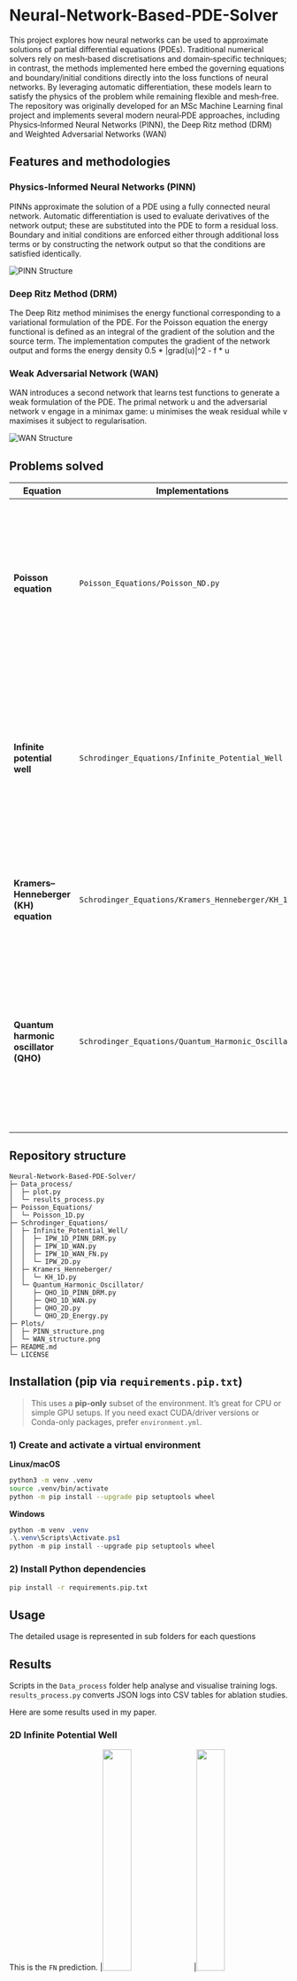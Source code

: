 # Neural-Network-Based-PDE-Solver
This project explores how neural networks can be used to approximate solutions of partial differential equations (PDEs). Traditional numerical solvers rely on mesh‑based discretisations and domain‑specific techniques; in contrast, the methods implemented here embed the governing equations and boundary/initial conditions directly into the loss functions of neural networks. By leveraging automatic differentiation, these models learn to satisfy the physics of the problem while remaining flexible and mesh‑free. The repository was originally developed for an MSc Machine Learning final project and implements several modern neural‑PDE approaches, including Physics‑Informed Neural Networks (PINN), the Deep Ritz method (DRM) and Weighted Adversarial Networks (WAN)

## Features and methodologies
### Physics‑Informed Neural Networks (PINN)
PINNs approximate the solution of a PDE using a fully connected neural network. Automatic differentiation is used to evaluate derivatives of the network output; these are substituted into the PDE to form a residual loss. Boundary and initial conditions are enforced either through additional loss terms or by constructing the network output so that the conditions are satisfied identically.

![PINN Structure](Plots/PINN_structure.png)

### Deep Ritz Method (DRM)
The Deep Ritz method minimises the energy functional corresponding to a variational formulation of the PDE. For the Poisson equation the energy functional is defined as an integral of the gradient of the solution and the source term. The implementation computes the gradient of the network output and forms the energy density 0.5 * |grad(u)|^2 - f * u

### Weak Adversarial Network (WAN)
WAN introduces a second network that learns test functions to generate a weak formulation of the PDE. The primal network u and the adversarial network v engage in a minimax game: u minimises the weak residual while v maximises it subject to regularisation.

![WAN Structure](Plots/WAN_structure.png)


## Problems solved

| Equation                              | Implementations                                      | Description                                                                                                                                                                                                                                                                               |
| ------------------------------------- | ---------------------------------------------------- | ----------------------------------------------------------------------------------------------------------------------------------------------------------------------------------------------------------------------------------------------------------------------------------------- |
| **Poisson equation**                  | `Poisson_Equations/Poisson_ND.py`                    | Solves `-Δu = f` on `[0,L]^d` with either Dirichlet or Neumann boundary conditions.  The script supports one to five dimensions and allows choice of method (`PINN`, `DRM` or `WAN`).  The code defines the residual and energy loss functions and trains the neural networks accordingly. |
| **Infinite potential well**           | `Schrodinger_Equations/Infinite_Potential_Well`      | Computes stationary states of the Schrödinger equation in a one‑ or two‑dimensional infinite square well.  Scripts are provided for PINN+DRM (`IPW_1D_PINN_DRM.py`), WAN (`IPW_1D_WAN.py`), WAN with finite‑norm regularisation (`IPW_1D_WAN_FN.py`) and a 2‑D solver (`IPW_2D.py`).      |
| **Kramers–Henneberger (KH) equation** | `Schrodinger_Equations/Kramers_Henneberger/KH_1D.py` | Solves the time‑dependent Schrödinger equation in the Kramers–Henneberger frame.  The script includes an effective potential and uses the WAN formalism.                                                                                                                                  |
| **Quantum harmonic oscillator (QHO)** | `Schrodinger_Equations/Quantum_Harmonic_Oscillator`  | Contains solvers for the 1‑D QHO using PINN/DRM (`QHO_1D_PINN_DRM.py`), WAN (`QHO_1D_WAN.py`) and 2‑D variants (`QHO_2D.py`, `QHO_2D_Energy.py`).  These scripts compute eigenfunctions and, in the energy versions, minimise the energy functional analogous to the Deep Ritz method.    |


## Repository structure
```text
Neural-Network-Based-PDE-Solver/
├─ Data_process/
│  ├─ plot.py
│  └─ results_process.py
├─ Poisson_Equations/
│  └─ Poisson_1D.py
├─ Schrodinger_Equations/
│  ├─ Infinite_Potential_Well/
│  │  ├─ IPW_1D_PINN_DRM.py
│  │  ├─ IPW_1D_WAN.py
│  │  ├─ IPW_1D_WAN_FN.py
│  │  └─ IPW_2D.py
│  ├─ Kramers_Henneberger/
│  │  └─ KH_1D.py
│  └─ Quantum_Harmonic_Oscillator/
│     ├─ QHO_1D_PINN_DRM.py
│     ├─ QHO_1D_WAN.py
│     ├─ QHO_2D.py
│     └─ QHO_2D_Energy.py
├─ Plots/
│  ├─ PINN_structure.png
│  └─ WAN_structure.png
├─ README.md
└─ LICENSE
```

## Installation (pip via `requirements.pip.txt`)

> This uses a **pip-only** subset of the environment. It’s great for CPU or simple GPU setups.
> If you need exact CUDA/driver versions or Conda-only packages, prefer `environment.yml`.

### 1) Create and activate a virtual environment
**Linux/macOS**
```bash
python3 -m venv .venv
source .venv/bin/activate
python -m pip install --upgrade pip setuptools wheel
```

**Windows**
```powershell
python -m venv .venv
.\.venv\Scripts\Activate.ps1
python -m pip install --upgrade pip setuptools wheel
```
### 2) Install Python dependencies
```bash
pip install -r requirements.pip.txt

```

## Usage

The detailed usage is represented in sub folders for each questions

## Results
Scripts in the `Data_process` folder help analyse and visualise training logs. `results_process.py` converts JSON logs into CSV tables for ablation studies. 

Here are some results used in my paper.

### 2D Infinite Potential Well
This is the `FN` prediction.
|<img src="plots/pinn_vs_exact_n=(3, 3)_PINN_FN.png" width="32%"> |<img src="plots/pinn_vs_exact_n=(3, 3)_DRM_FN.png" width="32%">  |<img src="plots/pinn_vs_exact_n=(3, 3)_WAN_FN.png" width="32%"> |

### KH Potential Predictions

| | |
|---|---|
| <img src="plots/predicted_wavefunction_n0_KH.png" width="48%"> | <img src="plots/predicted_wavefunction_n1_KH.png" width="48%"> |
| <img src="plots/predicted_wavefunction_n2_KH.png"  width="48%"> | <img src="plots/predicted_wavefunction_n3_KH.png"  width="48%"> |

## Contributing
Contributions are welcome! If you extend the solver to other PDEs, improve the training routine or add new visualisations, feel free to open a pull request. Please accompany code changes with documentation and, where appropriate, update the README. For questions or suggestions, open an issue on GitHub.

## License
This project is released under the MIT License (see LICENSE).